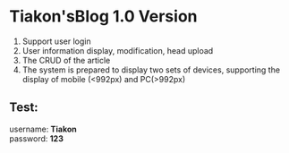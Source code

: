 # Tiakon'sBlog 1.0 Version
1. Support user login
2. User information display, modification, head upload
3. The CRUD of the article
4. The system is prepared to display two sets of devices, supporting the display of mobile (<992px) and PC(>992px)

## Test: ##
username: **Tiakon**<br>
password: **123**<br>

